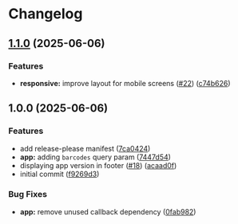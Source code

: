 # Changelog

## [1.1.0](https://github.com/schie/random-barcode/compare/v1.0.0...v1.1.0) (2025-06-06)


### Features

* **responsive:** improve layout for mobile screens ([#22](https://github.com/schie/random-barcode/issues/22)) ([c74b626](https://github.com/schie/random-barcode/commit/c74b6269824835affcbbf28c7d04ab189afa50bf))

## 1.0.0 (2025-06-06)


### Features

* add release-please manifest ([7ca0424](https://github.com/schie/random-barcode/commit/7ca04240d11199daa662b1e0bc1700642852ca23))
* **app:** adding `barcodes` query param ([7447d54](https://github.com/schie/random-barcode/commit/7447d5442cb11dae0c754b718cd64949900cfc21))
* displaying app version in footer ([#18](https://github.com/schie/random-barcode/issues/18)) ([acaad0f](https://github.com/schie/random-barcode/commit/acaad0fa22029d9b35f115bb402ff04cb1175592))
* initial commit ([f9269d3](https://github.com/schie/random-barcode/commit/f9269d3c006cf9a34dffe4e447fb28a4af67382f))


### Bug Fixes

* **app:** remove unused callback dependency ([0fab982](https://github.com/schie/random-barcode/commit/0fab982208325820a9e4dda42e1255ce012530b2))
